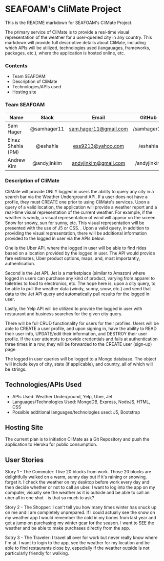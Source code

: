 # SEAFOAM's CliMate Project

This is the README markdown for SEAFOAM's CliMate Project.

The primary service of CliMate is to provide a real-time visual representation of the weather for a user-queried city in any country. This markdown will provide full descriptive details about CliMate, including which APIs will be utilized, technologies used (langauages, frameworks, packages, etc.), where the application is hosted online, etc.

### Contents

- Team SEAFOAM
- Description of CliMate
- Technologies/APIs used
- Hosting site

### Team SEAFOAM

| Name               | Slack               | Email                    | GitHub      |
|--------------------|:-------------------:|:------------------------:|:-----------:|
| Sam Hager          | @samhager11         | sam.hager11@gmail.com    | /samhager11 |
| Elnaz Shahla (PM)  | @eshahla            | ess9213@yahoo.com        | /eshahla    |
| Andrew Kim         | @andyjinkim         | andyjinkim@gmail.com     | /andyjinkim |

### Description of CliMate

CliMate will provide ONLY logged in users the ability to query any city in a search bar via the Weather Underground API. If a user does not have a profile, they must CREATE one prior to using CliMate's services. Upon a query of a valid location, the application will provide a weather report and a real-time visual representation of the current weather. For example, if the weather is windy, a visual representation of wind will appear on the screen. Snow for snowy, sun for sunny, etc. This visual representation will be presented with the use of J5 or CSS. <!-- Additional description of weather simulation, upon completion of application -->. Upon a valid query, in addition to providing the visual representation, there will be additional information provided to the logged in user via the APIs below.

One is the Uber API, where the logged in user will be able to find rides based on a location provided by the logged in user. The API would provide fare estimates, Uber product options, maps, and, most importantly, authentication.

Second is the Jet API. Jet is a marketplace (similar to Amazon) where logged in users can purchase any kind of product, varying from apparel to toiletries to food to electronics, etc. The hope here is, upon a city query, to be able to pull the weather data (windy, sunny, snow, etc.) and send that data to the Jet API query and automatically pull results for the logged in user.

Lastly, the Yelp API will be utilized to provide the logged in user with restaurant and business searches for the given city query.

There will be full CRUD functionality for users for their profiles. Users will be able to CREATE a user profile, and upon signing in, have the ability to READ their user info, UPDATE/edit their information, and DESTROY their user profile. If the user attempts to provide credentials and fails at authentication three times in a row, they will be forwarded to the CREATE user (sign-up) page.

The logged in user queries will be logged to a Mongo database. The object will include keys of city, state (if applicable), and country, all of which will be strings.

## Technologies/APIs Used

- APIs Used: Weather Underground, Yelp, Uber, Jet
- Languages/Technologies Used: MongoDB, Express, NodeJS, HTML, CSS
- Possible additional languages/technologies used: J5, Bootstrap

## Hosting Site

The current plan is to initiation CliMate as a Git Repository and push the application to Heroku for public consumption.

## User Stories

Story 1 - The Commuter: I live 20 blocks from work. Those 20 blocks are delightfully walked on a warm, sunny day but if it's raining or snowing, forget it. I check the weather on my desktop before work every day and then decide whether or not to call an uber. I want to log into the app on my computer, visually see the weather as it is outside and be able to call an uber all in one shot - is that so much to ask?

Story 2 - The Shopper: I can't tell you how many times winter has snuck up on me and I am completely unprepared. If I could actually see the snow on my weather app I would remember the cold in my bones from last year and get a jump on purchasing my winter gear for the season. I want to SEE the weather and be able to make purchases directly from the app.

Sotry 3 - The Traveler: I travel all over for work but never really know where I'm at. I want to login to the app, see the weather for my location and be able to find restaurants close by, especially if the weather outside is not particularly friendly for walking. 

